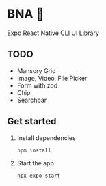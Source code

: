 # BNA 👋

Expo React Native CLI UI Library

## TODO

- Mansory Grid
- Image, Video, File Picker
- Form with zod
- Chip
- Searchbar

## Get started

1. Install dependencies

   ```bash
   npm install
   ```

2. Start the app

   ```bash
   npx expo start
   ```
